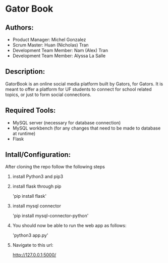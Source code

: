 # Gator Book
## Authors:
- Product Manager: Michel Gonzalez
- Scrum Master: Huan (Nicholas) Tran
- Development Team Member: Nam (Alex) Tran
- Development Team Member: Alyssa La Salle

## Description:
GatorBook is an online social media platform built by Gators, for Gators.  It is meant to offer a platform for UF students to connect for school related topics, or just to form social connections.

## Required Tools:
- MySQL server (necessary for database connection)
- MySQL workbench (for any changes that need to be made to database at runtime)
- Flask

## Intall/Configuration:
After cloning the repo follow the following steps
1) install Python3 and pip3
2) install flask through pip
    
    'pip install flask'

3) install mysql connector

    'pip install mysql-connector-python'

3) You should now be able to run the web app as follows:

    'python3 app.py'

4) Navigate to this url:

    http://127.0.0.1:5000/

